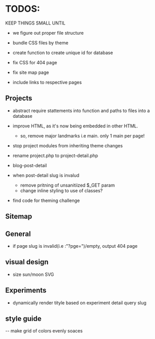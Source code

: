 # TODOS:
KEEP THINGS SMALL UNTIL
- we figure out proper file structure
- bundle CSS files by theme

- create function to create unique id for database

- fix CSS for 404 page

- fix site map page
 - include links to respective pages

## Projects
  - abstract require stattements into function and paths to files into a database
  - improve HTML, as it's now being embedded in other HTML. 
    - so, remove major landmarks i.e main. only 1 main per page!
  - stop project modules from inheriting theme changes
  - rename project.php to project-detail.php

  - blog-post-detail
  - when post-detail slug is invalud
  	- remove pritning of unsanitiized $_GET param 
    - change inline styling to use of classes? 
- find code for theming challenge

## Sitemap

  ## General
   - if page slug is invalid(i.e :"?pge=")/empty, output 404 page

## visual design
- size sun/moon SVG 

## Experiments
  - dynamically render tityle based on experiment detail query slug

## style guide
  -- make grid of colors evenly soaces